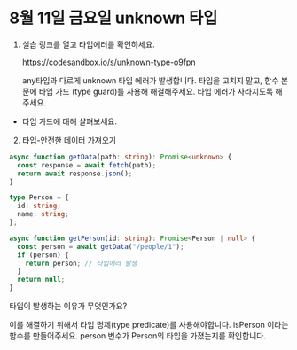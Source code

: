 # 8월 11일 금요일 unknown 타입

1. 실습 링크를 열고 타입에러를 확인하세요.

    https://codesandbox.io/s/unknown-type-o9fpn

    any타입과 다르게 unknown 타입 에러가 발생합니다. 타입을 고치지 말고, 함수 본문에 타입 가드 (type guard)를 사용해 해결해주세요.  타입 에러가 사라지도록 해주세요. 

- 타입 가드에 대해 살펴보세요.

2. 타입-안전한 데이터 가져오기

```ts
async function getData(path: string): Promise<unknown> {
  const response = await fetch(path);
  return await response.json();
}

type Person = {
  id: string;
  name: string;
};

async function getPerson(id: string): Promise<Person | null> {
  const person = await getData("/people/1");
  if (person) {
    return person; // 타입에러 발생
  }
  return null;
}
```

타입이 발생하는 이유가 무엇인가요? 

이를 해결하기 위해서 타입 명제(type predicate)를 사용해야합니다. isPerson 이라는 함수를 만들어주세요. person 변수가 Person의 타입을 가졌는지를 확인합니다.
